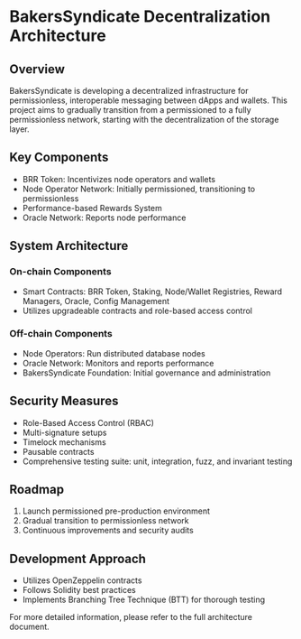 # BakersSyndicate Decentralization Architecture

## Overview

BakersSyndicate is developing a decentralized infrastructure for permissionless, interoperable messaging between dApps
and wallets. This project aims to gradually transition from a permissioned to a fully permissionless network, starting
with the decentralization of the storage layer.

## Key Components

- BRR Token: Incentivizes node operators and wallets
- Node Operator Network: Initially permissioned, transitioning to permissionless
- Performance-based Rewards System
- Oracle Network: Reports node performance

## System Architecture

### On-chain Components

- Smart Contracts: BRR Token, Staking, Node/Wallet Registries, Reward Managers, Oracle, Config Management
- Utilizes upgradeable contracts and role-based access control

### Off-chain Components

- Node Operators: Run distributed database nodes
- Oracle Network: Monitors and reports performance
- BakersSyndicate Foundation: Initial governance and administration

## Security Measures

- Role-Based Access Control (RBAC)
- Multi-signature setups
- Timelock mechanisms
- Pausable contracts
- Comprehensive testing suite: unit, integration, fuzz, and invariant testing

## Roadmap

1. Launch permissioned pre-production environment
2. Gradual transition to permissionless network
3. Continuous improvements and security audits

## Development Approach

- Utilizes OpenZeppelin contracts
- Follows Solidity best practices
- Implements Branching Tree Technique (BTT) for thorough testing

For more detailed information, please refer to the full architecture document.
